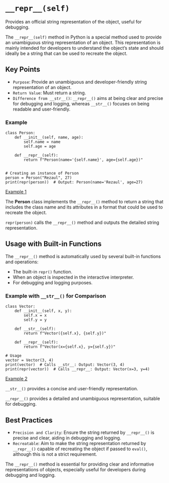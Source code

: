 # `__repr__(self)`
Provides an official string representation of the object, useful for debugging.

The `__repr__(self)` method in Python is a special method used to provide an unambiguous string representation of an object. This representation is mainly intended for developers to understand the object’s state and should ideally be a string that can be used to recreate the object.

## Key Points
- `Purpose`: Provide an unambiguous and developer-friendly string representation of an object.
- `Return Value`: Must return a string.
- `Difference from __str__()`: `__repr__()` aims at being clear and precise for debugging and logging, whereas `__str__()` focuses on being readable and user-friendly.

### Example
```
class Person:
    def __init__(self, name, age):
        self.name = name
        self.age = age

    def __repr__(self):
        return f"Person(name='{self.name}', age={self.age})"


# Creating an instance of Person
person = Person("Rezaul", 27)
print(repr(person))  # Output: Person(name='Rezaul', age=27)
```
[Example 1](./example1.py)

The **Person** class implements the `__repr__()` method to return a string that includes the class name and its attributes in a format that could be used to recreate the object.

`repr(person)` calls the `__repr__()` method and outputs the detailed string representation.

## Usage with Built-in Functions
The `__repr__()` method is automatically used by several built-in functions and operations:
- The built-in `repr()` function.
- When an object is inspected in the interactive interpreter.
- For debugging and logging purposes.

### Example with `__str__()` for Comparison
```
class Vector:
    def __init__(self, x, y):
        self.x = x
        self.y = y

    def __str__(self):
        return f"Vector({self.x}, {self.y})"

    def __repr__(self):
        return f"Vector(x={self.x}, y={self.y})"

# Usage
vector = Vector(3, 4)
print(vector)  # Calls __str__: Output: Vector(3, 4)
print(repr(vector))  # Calls __repr__: Output: Vector(x=3, y=4)
```
[Example 2](./example2.py)

`__str__()` provides a concise and user-friendly representation.

`__repr__()` provides a detailed and unambiguous representation, suitable for debugging.

## Best Practices
- `Precision and Clarity`: Ensure the string returned by `__repr__()` is precise and clear, aiding in debugging and logging.
- `Recreatable`: Aim to make the string representation returned by `__repr__()` capable of recreating the object if passed to `eval()`, although this is not a strict requirement.

The `__repr__()` method is essential for providing clear and informative representations of objects, especially useful for developers during debugging and logging.

